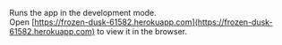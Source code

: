 Runs the app in the development mode.<br />
Open [https://frozen-dusk-61582.herokuapp.com](https://frozen-dusk-61582.herokuapp.com) to view it in the browser.
